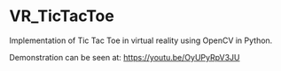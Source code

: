 # VR_TicTacToe
Implementation of Tic Tac Toe in virtual reality using OpenCV in Python.

Demonstration can be seen at: https://youtu.be/OyUPyRpV3JU
